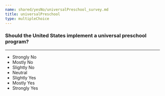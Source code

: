 ```yaml
---
name: shared/yesNo/universalPreschool_survey.md
title: universalPreschool
type: multipleChoice
---
```


### Should the United States implement a universal preschool program?

---

- Strongly No
- Mostly No
- Slightly No
- Neutral
- Slightly Yes
- Mostly Yes
- Strongly Yes

